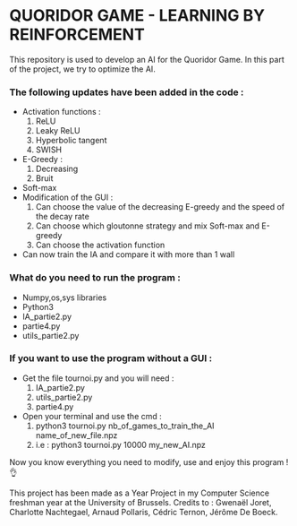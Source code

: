 # QUORIDOR GAME - LEARNING BY REINFORCEMENT
This repository is used to develop an AI for the Quoridor Game. In this part of the project, we try to optimize the AI.

### The following updates have been added in the code :

* Activation functions :
	1. ReLU
	2. Leaky ReLU
	3. Hyperbolic tangent
	4. SWISH
* E-Greedy :
	1. Decreasing
	2. Bruit
* Soft-max 
* Modification of the GUI :
	1. Can choose the value of the decreasing E-greedy and the speed of the decay rate
	2. Can choose which gloutonne strategy and mix Soft-max and E-greedy
	3. Can choose the activation function
* Can now train the IA and compare it with more than 1 wall


### What do you need to run the program :

* Numpy,os,sys libraries
* Python3
* IA_partie2.py
* partie4.py
* utils_partie2.py

### If you want to use the program without a GUI :

* Get the file tournoi.py and you will need : 
	1. IA_partie2.py 
	2. utils_partie2.py 
	3. partie4.py
* Open your terminal and use the cmd : 
	1. python3 tournoi.py nb_of_games_to_train_the_AI name_of_new_file.npz
	2. i.e : python3 tournoi.py 10000 my_new_AI.npz

Now you know everything you need to modify, use and enjoy this program ! :ok_hand:

This project has been made as a Year Project in my Computer Science freshman year at the University of Brussels. Credits to : Gwenaël Joret, Charlotte Nachtegael, Arnaud Pollaris, Cédric Ternon, Jérôme De Boeck.

